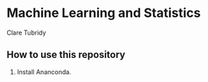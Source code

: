 # Machine Learning and Statistics

Clare Tubridy

## How to use this repository

1. Install Ananconda.